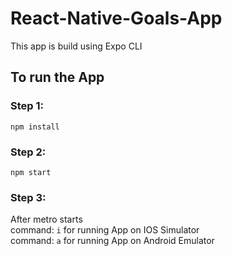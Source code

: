 # React-Native-Goals-App
 This app is build using Expo CLI

## To run the App 
### Step 1:
```npm install ```
### Step 2:
```npm start ```
### Step 3:
After metro starts <br>
command: `i` for running App on IOS Simulator <br>
command: `a` for running App on Android Emulator
